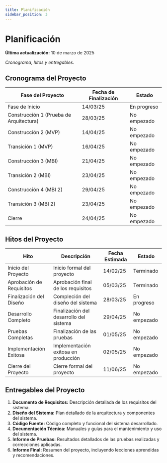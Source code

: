 ```yaml
---
title: Planificación
sidebar_position: 3
---
```


# Planificación

**Última actualización:** 10 de marzo de 2025

_Cronograma, hitos y entregables._

## Cronograma del Proyecto

| Fase del Proyecto                       | Fecha de Finalización | Estado       |
| --------------------------------------- | --------------------- | ------------ |
| Fase de Inicio                          | 14/03/25             | En progreso  |
| Construcción 1 (Prueba de Arquitectura) | 28/03/25             | No empezado  |
| Construcción 2 (MVP)                    | 14/04/25             | No empezado  |
| Transición 1 (MVP)                      | 16/04/25             | No empezado  |
| Construcción 3 (MBI)                    | 21/04/25             | No empezado  |
| Transición 2 (MBI)                      | 23/04/25             | No empezado  |
| Construcción 4 (MBI 2)                  | 29/04/25             | No empezado  |
| Transición 3 (MBI 2)                    | 23/04/25             | No empezado  |
| Cierre                                  | 24/04/25             | No empezado  |


## Hitos del Proyecto


| Hito                     | Descripción                             | Fecha Estimada | Estado       |
| ------------------------ | --------------------------------------- | -------------- | ------------ |
| Inicio del Proyecto      | Inicio formal del proyecto              | 14/02/25       | Terminado    |
| Aprobación de Requisitos | Aprobación final de los requisitos      | 05/03/25       | Terminado    |
| Finalización del Diseño  | Compleción del diseño del sistema       | 28/03/25       | En progreso  |
| Desarrollo Completo      | Finalización del desarrollo del sistema | 29/04/25       | No empezado  |
| Pruebas Completas        | Finalización de las pruebas             | 01/05/25       | No empezado  |
| Implementación Exitosa   | Implementación exitosa en producción    | 02/05/25       | No empezado  |
| Cierre del Proyecto      | Cierre formal del proyecto              | 11/06/25       | No empezado  |





## Entregables del Proyecto


1. **Documento de Requisitos:** Descripción detallada de los requisitos del sistema.
2. **Diseño del Sistema:** Plan detallado de la arquitectura y componentes del sistema.
3. **Código Fuente:** Código completo y funcional del sistema desarrollado.
4. **Documentación Técnica:** Manuales y guías para el mantenimiento y uso del sistema.
5. **Informe de Pruebas:** Resultados detallados de las pruebas realizadas y correcciones aplicadas.
6. **Informe Final:** Resumen del proyecto, incluyendo lecciones aprendidas y recomendaciones.
